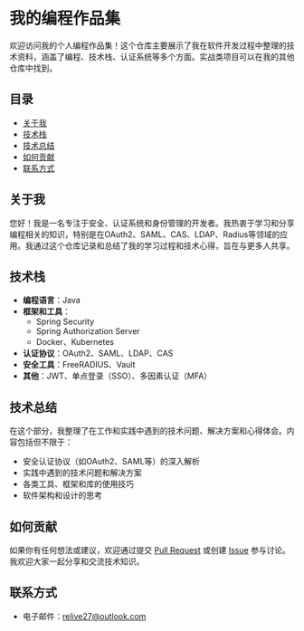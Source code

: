 # 我的编程作品集

欢迎访问我的个人编程作品集！这个仓库主要展示了我在软件开发过程中整理的技术资料，涵盖了编程、技术栈、认证系统等多个方面。实战类项目可以在我的其他仓库中找到。

## 目录
- [关于我](#关于我)
- [技术栈](#技术栈)
- [技术总结](#技术总结)
- [如何贡献](#如何贡献)
- [联系方式](#联系方式)

## 关于我

您好！我是一名专注于安全、认证系统和身份管理的开发者。我热衷于学习和分享编程相关的知识，特别是在OAuth2、SAML、CAS、LDAP、Radius等领域的应用。我通过这个仓库记录和总结了我的学习过程和技术心得，旨在与更多人共享。

## 技术栈

- **编程语言**：Java
- **框架和工具**：
    - Spring Security
    - Spring Authorization Server
    - Docker、Kubernetes
- **认证协议**：OAuth2、SAML、LDAP、CAS
- **安全工具**：FreeRADIUS、Vault
- **其他**：JWT、单点登录（SSO）、多因素认证（MFA）

## 技术总结

在这个部分，我整理了在工作和实践中遇到的技术问题、解决方案和心得体会。内容包括但不限于：

- 安全认证协议（如OAuth2、SAML等）的深入解析
- 实践中遇到的技术问题和解决方案
- 各类工具、框架和库的使用技巧
- 软件架构和设计的思考

## 如何贡献

如果你有任何想法或建议，欢迎通过提交 [Pull Request](https://github.com/ReLive27/portfolio/pulls) 或创建 [Issue](https://github.com/ReLive27/portfolio/issues) 参与讨论。我欢迎大家一起分享和交流技术知识。

## 联系方式

- 电子邮件：[relive27@outlook.com](mailto:relive27@outlook.com)
